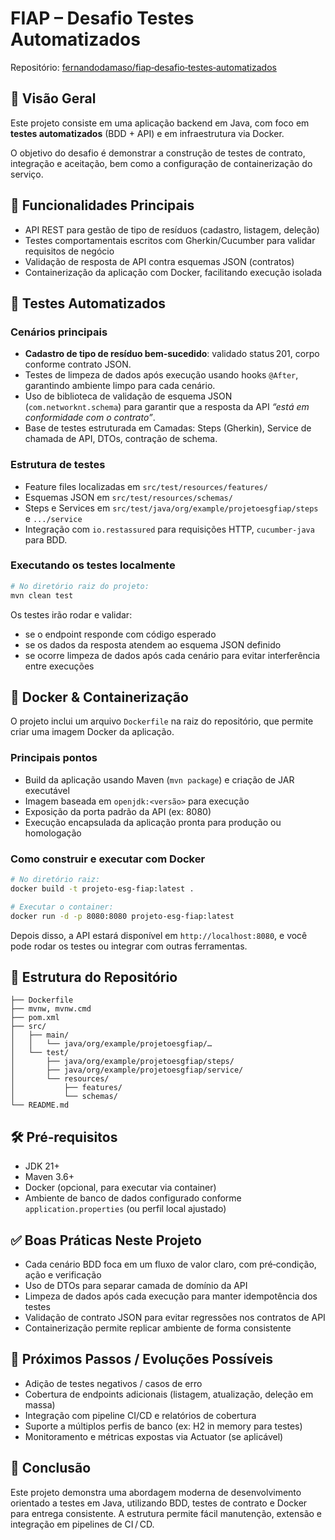 # FIAP – Desafio Testes Automatizados

Repositório: [fernandodamaso/fiap‑desafio‑testes‑automatizados](https://github.com/fernandodamaso/fiap-desafio-testes-automatizados?utm_source=chatgpt.com)

## 🎯 Visão Geral

Este projeto consiste em uma aplicação backend em Java, com foco em **testes automatizados** (BDD + API) e em infraestrutura via Docker.

O objetivo do desafio é demonstrar a construção de testes de contrato, integração e aceitação, bem como a configuração de containerização do serviço.

## 🚀 Funcionalidades Principais

- API REST para gestão de tipo de resíduos (cadastro, listagem, deleção)
- Testes comportamentais escritos com Gherkin/Cucumber para validar requisitos de negócio
- Validação de resposta de API contra esquemas JSON (contratos)
- Containerização da aplicação com Docker, facilitando execução isolada

## 🧪 Testes Automatizados

### Cenários principais

- **Cadastro de tipo de resíduo bem‑sucedido**: validado status 201, corpo conforme contrato JSON.
- Testes de limpeza de dados após execução usando hooks `@After`, garantindo ambiente limpo para cada cenário.
- Uso de biblioteca de validação de esquema JSON (`com.networknt.schema`) para garantir que a resposta da API *“está em conformidade com o contrato”*.
- Base de testes estruturada em Camadas: Steps (Gherkin), Service de chamada de API, DTOs, contração de schema.

### Estrutura de testes

- Feature files localizadas em `src/test/resources/features/`
- Esquemas JSON em `src/test/resources/schemas/`
- Steps e Services em `src/test/java/org/example/projetoesgfiap/steps` e `.../service`
- Integração com `io.restassured` para requisições HTTP, `cucumber-java` para BDD.

### Executando os testes localmente

```bash
# No diretório raiz do projeto:
mvn clean test

```

Os testes irão rodar e validar:

- se o endpoint responde com código esperado
- se os dados da resposta atendem ao esquema JSON definido
- se ocorre limpeza de dados após cada cenário para evitar interferência entre execuções

## 🐳 Docker & Containerização

O projeto inclui um arquivo `Dockerfile` na raiz do repositório, que permite criar uma imagem Docker da aplicação.

### Principais pontos

- Build da aplicação usando Maven (`mvn package`) e criação de JAR executável
- Imagem baseada em `openjdk:<versão>` para execução
- Exposição da porta padrão da API (ex: 8080)
- Execução encapsulada da aplicação pronta para produção ou homologação

### Como construir e executar com Docker

```bash
# No diretório raiz:
docker build -t projeto‑esg‑fiap:latest .

# Executar o container:
docker run -d -p 8080:8080 projeto‑esg‑fiap:latest

```

Depois disso, a API estará disponível em `http://localhost:8080`, e você pode rodar os testes ou integrar com outras ferramentas.

## 📁 Estrutura do Repositório

```
├── Dockerfile
├── mvnw, mvnw.cmd
├── pom.xml
├── src/
│   ├── main/
│   │   └── java/org/example/projetoesgfiap/…
│   └── test/
│       ├── java/org/example/projetoesgfiap/steps/
│       ├── java/org/example/projetoesgfiap/service/
│       └── resources/
│           ├── features/
│           └── schemas/
└── README.md

```

## 🛠️ Pré‑requisitos

- JDK 21+
- Maven 3.6+
- Docker (opcional, para executar via container)
- Ambiente de banco de dados configurado conforme `application.properties` (ou perfil local ajustado)

## ✅ Boas Práticas Neste Projeto

- Cada cenário BDD foca em um fluxo de valor claro, com pré‑condição, ação e verificação
- Uso de DTOs para separar camada de domínio da API
- Limpeza de dados após cada execução para manter idempotência dos testes
- Validação de contrato JSON para evitar regressões nos contratos de API
- Containerização permite replicar ambiente de forma consistente

## 👣 Próximos Passos / Evoluções Possíveis

- Adição de testes negativos / casos de erro
- Cobertura de endpoints adicionais (listagem, atualização, deleção em massa)
- Integração com pipeline CI/CD e relatórios de cobertura
- Suporte a múltiplos perfis de banco (ex: H2 in memory para testes)
- Monitoramento e métricas expostas via Actuator (se aplicável)

## 🎉 Conclusão

Este projeto demonstra uma abordagem moderna de desenvolvimento orientado a testes em Java, utilizando BDD, testes de contrato e Docker para entrega consistente. A estrutura permite fácil manutenção, extensão e integração em pipelines de CI / CD.

